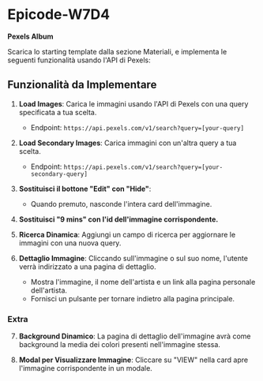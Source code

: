 # Epicode-W7D4
**Pexels Album**

Scarica lo starting template dalla sezione Materiali, e implementa le seguenti funzionalità usando l'API di Pexels:
## Funzionalità da Implementare

1. **Load Images**: Carica le immagini usando l'API di Pexels con una query specificata a tua scelta.
   - Endpoint: `https://api.pexels.com/v1/search?query=[your-query]`

2. **Load Secondary Images**: Carica immagini con un'altra query a tua scelta.
   - Endpoint: `https://api.pexels.com/v1/search?query=[your-secondary-query]`

3. **Sostituisci il bottone "Edit" con "Hide"**:
   - Quando premuto, nasconde l'intera card dell'immagine.

4. **Sostituisci "9 mins" con l'id dell'immagine corrispondente.** 

5. **Ricerca Dinamica**: Aggiungi un campo di ricerca per aggiornare le immagini con una nuova query.

6. **Dettaglio Immagine**: Cliccando sull'immagine o sul suo nome, l'utente verrà indirizzato a una pagina di dettaglio.
   - Mostra l'immagine, il nome dell'artista e un link alla pagina personale dell'artista.
   - Fornisci un pulsante per tornare indietro alla pagina principale.

### Extra

7. **Background Dinamico**: La pagina di dettaglio dell'immagine avrà come background la media dei colori presenti nell'immagine stessa.

8. **Modal per Visualizzare Immagine**: Cliccare su "VIEW" nella card apre l'immagine corrispondente in un modale.
